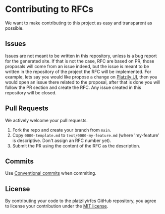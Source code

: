 # Contributing to RFCs

We want to make contributing to this project as easy and transparent as possible.

## Issues

Issues are not meant to be written in this repository, unless is a bug report for the generated site. If that is not the case, RFC are based on PR, those proposals will come from an issue indeed, but the issue is meant to be written in the repository of the project the RFC will be implemented. For example, lets say you would like propose a change on [Platzily UI](https://github.com/platzily/platzily-ui), then you would open an issue there related to the proposal, after that is done you will follow the PR section and create the RFC. Any issue created in this repository will be closed.

## Pull Requests

We actively welcome your pull requests.

1. Fork the repo and create your branch from `main`.
2. Copy `0000-template.md` to `text/0000-my-feature.md` (where 'my-feature' is descriptive. Don't assign an RFC number yet).
3. Submit the PR using the content of the RFC as the description.

## Commits

Use [Conventional commits](https://www.conventionalcommits.org/en/v1.0.0/) when commiting.

## License

By contributing your code to the platzily/rfcs GitHub repository, you agree to license your contribution under the [MIT license](https://github.com/rust-lang/rfcs).